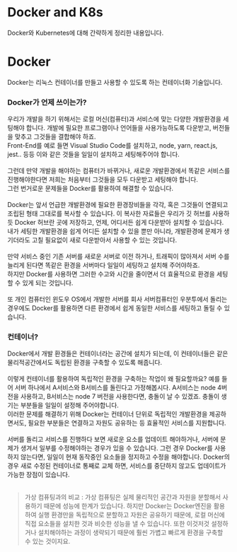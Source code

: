 # Docker and K8s
Docker와 Kubernetes에 대해 간략하게 정리한 내용입니다.

# Docker
Docker는 리눅스 컨테이너를 만들고 사용할 수 있도록 하는 컨테이너화 기술입니다. <br/>

### Docker가 언제 쓰이는가?
우리가 개발을 하기 위해서는 로컬 머신(컴퓨터)과 서비스에 맞는 다양한 개발환경을 세팅해야 합니다. 개발에 필요한 프로그램이나 언어들을 사용가능하도록 다운받고, 버전들을 맞추고 그것들을 결합해야 하죠. <br/>
Front-End를 예로 들면 Visual Studio Code를 설치하고, node, yarn, react.js, jest.. 등등 이와 같은 것들을 일일이 설치하고 세팅해주어야 합니다. <br/> <br/>
그런데 만약 개발을 해야하는 컴퓨터가 바뀌거나, 새로운 개발환경에서 똑같은 서비스를 진행해야한다면 저희는 처음부터 그것들을 모두 다운받고 세팅해야 합니다.  <br/>
그런 번거로운 문제들을 Docker를 활용하여 해결할 수 있습니다. <br/> <br/>
Docker는 앞서 언급한 개발환경에 필요한 환경장비들을 각각, 혹은 그것들이 연결되고 조립된 형태 그대로를 복사할 수 있습니다. 이 복사한 자료들은 우리가 깃 허브를 사용하듯 Docker 허브란 곳에 저장하고, 언제, 어디서든 쉽게 다운받아 설치할 수 있습니다. <br/>
내가 세팅한 개발환경을 쉽게 어디든 설치할 수 있을 뿐만 아니라, 개발환경에 문제가 생기더라도 고칠 필요없이 새로 다운받아서 사용할 수 있는 것입니다. <br/> <br/>
만약 서비스 중인 기존 서버를 새로운 서버로 이전 하거나, 트래픽이 많아져서 서버 수를 늘리게 된다면 똑같은 환경을 서버마다 일일이 세팅하고 설치해 주어야하죠.  <br/>
하지만 Docker를 사용하면 그러한 수고와 시간을 줄이면서 더 효율적으로 환경을 세팅할 수 있게 되는 것입니다.<br/> <br/>
또 개인 컴퓨터인 윈도우 OS에서 개발한 서버를 회사 서버컴퓨터인 우분투에서 돌리는 경우에도 Docker를 활용하면 다른 환경에서 쉽게 동일한 서비스를 세팅하고 돌릴 수 있습니다.  <br/>
### 컨테이너?
Docker에서 개발 환경들은 컨테이너라는 공간에 설치가 되는데, 이 컨테이너들은 같은 물리적공간에서도 독립된 환경을 구축할 수 있도록 해줍니다. <br/> <br/>
이렇게 컨테이너를 활용하여 독립적인 환경을 구축하는 작업이 왜 필요할까요? 예를 들어 서버 하나에서 A서비스와 B서비스를 돌린다고 가정해봅시다. A서비스는 node 4버전을 사용하고, B서비스는 node 7 버전을 사용한다면, 충돌이 날 수 있겠죠. 충돌이 생기는 부분들을 일일이 설정해 주어야합니다. <br/>
이러한 문제를 해결하기 위해 Docker는 컨테이너 단위로 독립적인 개발환경을 제공하면서도, 필요한 부분들은 연결하고 자원도 공유하는 등 효율적인 서비스를 지원합니다. <br/> <br/>
서버를 돌리고 서비스를 진행하다 보면 새로운 요소를 업데이트 해야하거나, 서버에 문제가 생겨서 일부를 수정해야하는 경우가 있을 수 있습니다. 그런 경우 Docker를 사용하지 않는다면, 일일이 현재 동작중인 요소들을 정지하고 수정을 해야합니다. Docker의 경우 새로 수정된 컨테이너로 통째로 교체 하면, 서비스를 중단하지 않고도 업데이트가 가능한 장점이 있습니다. <br/> <br/>
> 가상 컴퓨팅과의 비교 : 가상 컴퓨팅은 실제 물리적인 공간과 자원을 분할해서 사용하기 때문에 성능에 한계가 있습니다. 하지만 Docker는 Docker엔진을 활용하여 실행 환경만을 독립적으로 분할하고 자원은 공유하기 때문에, 로컬 머신에 직접 요소들을 설치한 것과 비슷한 성능을 낼 수 있습니다. 또한 이것저것 설정하거나 설치해야하는 과정이 생략되기 때문에 훨씬 가볍고 빠르게 환경을 구축할 수 있는 것이지요.
